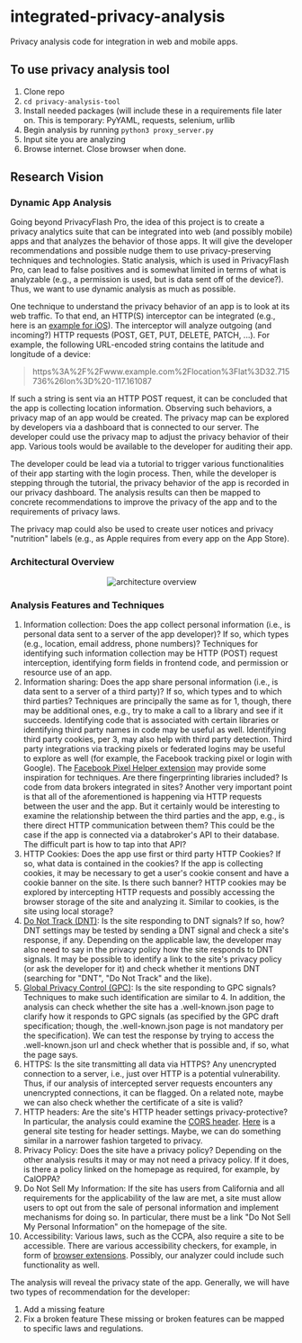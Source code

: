# integrated-privacy-analysis

Privacy analysis code for integration in web and mobile apps.

## To use privacy analysis tool
1) Clone repo
2) `cd privacy-analysis-tool`
3) Install needed packages (will include these in a requirements file later on. This is temporary: PyYAML, requests, selenium, urllib
4) Begin analysis by running `python3 proxy_server.py`
5) Input site you are analyzing
6) Browse internet. Close browser when done.

## Research Vision

### Dynamic App Analysis

Going beyond PrivacyFlash Pro, the idea of this project is to create a privacy analytics suite that can be integrated into web (and possibly mobile) apps and that analyzes the behavior of those apps. It will give the developer recommendations and possible nudge them to use privacy-preserving techniques and technologies. Static analysis, which is used in PrivacyFlash Pro, can lead to false positives and is somewhat limited in terms of what is analyzable (e.g., a permission is used, but is data sent off of the device?). Thus, we want to use dynamic analysis as much as possible.

One technique to understand the privacy behavior of an app is to look at its web traffic. To that end, an HTTP(S) interceptor can be integrated (e.g., here is an [example for iOS](https://blog.codavel.com/how-to-intercept-http-requests-on-an-ios-app)). The interceptor will analyze outgoing (and incoming?) HTTP requests (POST, GET, PUT, DELETE, PATCH, ...). For example, the following URL-encoded string contains the latitude and longitude of a device:

> https%3A%2F%2Fwww.example.com%2Flocation%3Flat%3D32.715736%26lon%3D%20-117.161087

If such a string is sent via an HTTP POST request, it can be concluded that the app is collecting location information. Observing such behaviors, a privacy map of an app would be created. The privacy map can be explored by developers via a dashboard that is connected to our server. The developer could use the privacy map to adjust the privacy behavior of their app. Various tools would be available to the developer for auditing their app.

The developer could be lead via a tutorial to trigger various functionalities of their app starting with the login process. Then, while the developer is stepping through the tutorial, the privacy behavior of the app is recorded in our privacy dashboard. The analysis results can then be mapped to concrete recommendations to improve the privacy of the app and to the requirements of privacy laws.

The privacy map could also be used to create user notices and privacy "nutrition" labels (e.g., as Apple requires from every app on the App Store).

### Architectural Overview

<p align="center">
  <img src="https://github.com/privacy-tech-lab/integrated-privacy-analysis/blob/master/architecture_overview.png" title="architecture overview">
<p>

### Analysis Features and Techniques

1. Information collection: Does the app collect personal information (i.e., is personal data sent to a server of the app developer)? If so, which types (e.g., location, email address, phone numbers)? Techniques for identifying such information collection may be HTTP (POST) request interception, identifying form fields in frontend code, and permission or resource use of an app.
2. Information sharing: Does the app share personal information (i.e., is data sent to a server of a third party)? If so, which types and to which third parties? Techniques are principally the same as for 1, though, there may be additional ones, e.g., try to make a call to a library and see if it succeeds. Identifying code that is associated with certain libraries or identifying third party names in code may be useful as well. Identifying third party cookies, per 3, may also help with third party detection. Third party integrations via tracking pixels or federated logins may be useful to explore as well (for example, the Facebook tracking pixel or login with Google). The [Facebook Pixel Helper extension](https://chrome.google.com/webstore/detail/facebook-pixel-helper/fdgfkebogiimcoedlicjlajpkdmockpc) may provide some inspiration for techniques. Are there fingerprinting libraries included? Is code from data brokers integrated in sites? Another very important point is that all of the aforementioned is happening via HTTP requests between the user and the app. But it certainly would be interesting to examine the relationship between the third parties and the app, e.g., is there direct HTTP communication between them? This could be the case if the app is connected via a databroker's API to their database. The difficult part is how to tap into that API?
3. HTTP Cookies: Does the app use first or third party HTTP Cookies? If so, what data is contained in the cookies? If the app is collecting cookies, it may be necessary to get a user's cookie consent and have a cookie banner on the site. Is there such banner? HTTP cookies may be explored by intercepting HTTP requests and possibly accessing the browser storage of the site and analyzing it. Similar to cookies, is the site using local storage?
4. [Do Not Track (DNT)](https://en.wikipedia.org/wiki/Do_Not_Track): Is the site responding to DNT signals? If so, how? DNT settings may be tested by sending a DNT signal and check a site's response, if any. Depending on the applicable law, the developer may also need to say in the privacy policy how the site responds to DNT signals. It may be possible to identify a link to the site's privacy policy (or ask the developer for it) and check whether it mentions DNT (searching for "DNT", "Do Not Track" and the like).
5. [Global Privacy Control (GPC)](https://globalprivacycontrol.github.io/gpc-spec/): Is the site responding to GPC signals? Techniques to make such identification are similar to 4. In addition, the analysis can check whether the site has a .well-known.json page to clarify how it responds to GPC signals (as specified by the GPC draft specification; though, the .well-known.json page is not mandatory per the specification). We can test the response by trying to access the .well-known.json url and check whether that is possible and, if so, what the page says.
6. HTTPS: Is the site transmitting all data via HTTPS? Any unencrypted connection to a server, i.e., just over HTTP is a potential vulnerability. Thus, if our analysis of intercepted server requests encounters any unencrypted connections, it can be flagged. On a related note, maybe we can also check whether the certificate of a site is valid?
7. HTTP headers: Are the site's HTTP header settings privacy-protective? In particular, the analysis could examine the [CORS header](https://en.wikipedia.org/wiki/Cross-origin_resource_sharing). [Here](https://securityheaders.com/) is a general site testing for header settings. Maybe, we can do something similar in a narrower fashion targeted to privacy.
8. Privacy Policy: Does the site have a privacy policy? Depending on the other analysis results it may or may not need a privacy policy. If it does, is there a policy linked on the homepage as required, for example, by CalOPPA?
9. Do Not Sell My Information: If the site has users from California and all requirements for the applicability of the law are met, a site must allow users to opt out from the sale of personal information and implement mechanisms for doing so. In particular, there must be a link "Do Not Sell My Personal Information" on the homepage of the site.
10. Accessibility: Various laws, such as the CCPA, also require a site to be accessible. There are various accessibility checkers, for example, in form of [browser extensions](https://chrome.google.com/webstore/detail/siteimprove-accessibility/efcfolpjihicnikpmhnmphjhhpiclljc). Possibly, our analyzer could include such functionality as well.

The analysis will reveal the privacy state of the app. Generally, we will have two types of recommendation for the developer:
1. Add a missing feature
2. Fix a broken feature
These missing or broken features can be mapped to specific laws and regulations.

